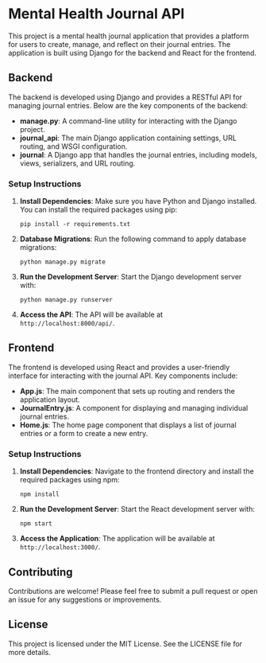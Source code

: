 # Mental Health Journal API

This project is a mental health journal application that provides a platform for users to create, manage, and reflect on their journal entries. The application is built using Django for the backend and React for the frontend.

## Backend

The backend is developed using Django and provides a RESTful API for managing journal entries. Below are the key components of the backend:

- **manage.py**: A command-line utility for interacting with the Django project.
- **journal_api**: The main Django application containing settings, URL routing, and WSGI configuration.
- **journal**: A Django app that handles the journal entries, including models, views, serializers, and URL routing.

### Setup Instructions

1. **Install Dependencies**: Make sure you have Python and Django installed. You can install the required packages using pip:
   ```
   pip install -r requirements.txt
   ```

2. **Database Migrations**: Run the following command to apply database migrations:
   ```
   python manage.py migrate
   ```

3. **Run the Development Server**: Start the Django development server with:
   ```
   python manage.py runserver
   ```

4. **Access the API**: The API will be available at `http://localhost:8000/api/`.

## Frontend

The frontend is developed using React and provides a user-friendly interface for interacting with the journal API. Key components include:

- **App.js**: The main component that sets up routing and renders the application layout.
- **JournalEntry.js**: A component for displaying and managing individual journal entries.
- **Home.js**: The home page component that displays a list of journal entries or a form to create a new entry.

### Setup Instructions

1. **Install Dependencies**: Navigate to the frontend directory and install the required packages using npm:
   ```
   npm install
   ```

2. **Run the Development Server**: Start the React development server with:
   ```
   npm start
   ```

3. **Access the Application**: The application will be available at `http://localhost:3000/`.

## Contributing

Contributions are welcome! Please feel free to submit a pull request or open an issue for any suggestions or improvements.

## License

This project is licensed under the MIT License. See the LICENSE file for more details.